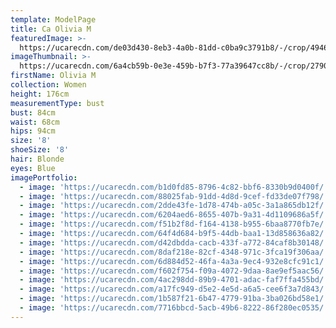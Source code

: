 ```yaml
---
template: ModelPage
title: Ca Olivia M
featuredImage: >-
  https://ucarecdn.com/de03d430-8eb3-4a0b-81dd-c0ba9c3791b8/-/crop/4946x2655/0,1839/-/preview/
imageThumbnail: >-
  https://ucarecdn.com/6a4cb59b-0e3e-459b-b7f3-77a39647cc8b/-/crop/2790x3808/845,20/-/preview/
firstName: Olivia M
collection: Women
height: 176cm
measurementType: bust
bust: 84cm
waist: 68cm
hips: 94cm
size: '8'
shoeSize: '8'
hair: Blonde
eyes: Blue
imagePortfolio:
  - image: 'https://ucarecdn.com/b1d0fd85-8796-4c82-bbf6-8330b9d0400f/'
  - image: 'https://ucarecdn.com/88025fab-91dd-4d8d-9cef-fd33de07f798/'
  - image: 'https://ucarecdn.com/2dde43fe-1d78-474b-a05c-3a1a865db12f/'
  - image: 'https://ucarecdn.com/6204aed6-8655-407b-9a31-4d1109686a5f/'
  - image: 'https://ucarecdn.com/f51b2f8d-f164-4138-b955-6baa8770fb7e/'
  - image: 'https://ucarecdn.com/64f4d684-b9f5-44db-baa1-13d858636a82/'
  - image: 'https://ucarecdn.com/d42dbdda-cacb-433f-a772-84caf8b30148/'
  - image: 'https://ucarecdn.com/8daf218e-82cf-4348-971c-3fca19f306aa/'
  - image: 'https://ucarecdn.com/6d884d52-46fa-4a3a-9ec4-932e8cfc91c1/'
  - image: 'https://ucarecdn.com/f602f754-f09a-4072-9daa-8ae9ef5aac56/'
  - image: 'https://ucarecdn.com/4ac298dd-89b9-4701-adac-faf7ffa455bd/'
  - image: 'https://ucarecdn.com/a17fc949-d5e2-4e5d-a6a5-cee6f3a7d843/'
  - image: 'https://ucarecdn.com/1b587f21-6b47-4779-91ba-3ba026bd58e1/'
  - image: 'https://ucarecdn.com/7716bbcd-5acb-49b6-8222-86f280ec0535/'
---
```


